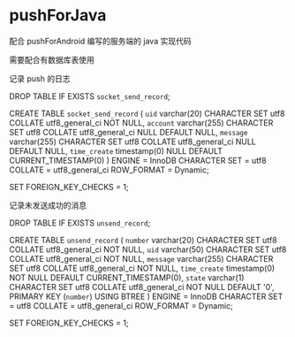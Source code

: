 # pushForJava
配合 pushForAndroid 编写的服务端的 java 实现代码

需要配合有数据库表使用

记录 push 的日志

DROP TABLE IF EXISTS `socket_send_record`;

CREATE TABLE `socket_send_record`  (
  `uid` varchar(20) CHARACTER SET utf8 COLLATE utf8_general_ci NOT NULL,
  `account` varchar(255) CHARACTER SET utf8 COLLATE utf8_general_ci NULL DEFAULT NULL,
  `message` varchar(255) CHARACTER SET utf8 COLLATE utf8_general_ci NULL DEFAULT NULL,
  `time_create` timestamp(0) NULL DEFAULT CURRENT_TIMESTAMP(0)
) ENGINE = InnoDB CHARACTER SET = utf8 COLLATE = utf8_general_ci ROW_FORMAT = Dynamic;

SET FOREIGN_KEY_CHECKS = 1;

记录未发送成功的消息

DROP TABLE IF EXISTS `unsend_record`;

CREATE TABLE `unsend_record`  (
  `number` varchar(20) CHARACTER SET utf8 COLLATE utf8_general_ci NOT NULL,
  `uid` varchar(50) CHARACTER SET utf8 COLLATE utf8_general_ci NOT NULL,
  `message` varchar(255) CHARACTER SET utf8 COLLATE utf8_general_ci NOT NULL,
  `time_create` timestamp(0) NOT NULL DEFAULT CURRENT_TIMESTAMP(0),
  `state` varchar(1) CHARACTER SET utf8 COLLATE utf8_general_ci NOT NULL DEFAULT '0',
  PRIMARY KEY (`number`) USING BTREE
) ENGINE = InnoDB CHARACTER SET = utf8 COLLATE = utf8_general_ci ROW_FORMAT = Dynamic;

SET FOREIGN_KEY_CHECKS = 1;
